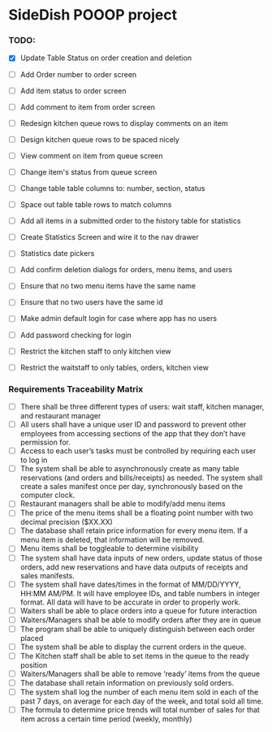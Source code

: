 # SideDish POOOP project

### TODO:
- [x] Update Table Status on order creation and deletion
- [ ] Add Order number to order screen
- [ ] Add item status to order screen
- [ ] Add comment to item from order screen
- [ ] Redesign kitchen queue rows to display comments on an item
- [ ] Design kitchen queue rows to be spaced nicely
- [ ] View comment on item from queue screen
- [ ] Change item's status from queue screen
- [ ] Change table table columns to: number, section, status
- [ ] Space out table table rows to match columns
- [ ] Add all items in a submitted order to the history table for statistics
- [ ] Create Statistics Screen and wire it to the nav drawer
- [ ] Statistics date pickers
- [ ] Add confirm deletion dialogs for orders, menu items, and users
- [ ] Ensure that no two menu items have the same name
- [ ] Ensure that no two users have the same id
- [ ] Make admin default login for case where app has no users
- [ ] Add password checking for login
- [ ] Restrict the kitchen staff to only kitchen view
- [ ] Restrict the waitstaff to only tables, orders, kitchen view


### Requirements Traceability Matrix


- [ ] There shall be three different types of users: wait staff, kitchen manager, and restaurant manager 
- [ ] All users shall have a unique user ID and password to prevent other employees from accessing sections of the app that they don’t have permission for. 
- [ ] Access to each user’s tasks must be controlled by requiring each user to log in 
- [ ] The system shall be able to asynchronously create as many table reservations (and orders and bills/receipts) as needed. The system shall create a sales manifest once per day, synchronously based on the computer clock. 
- [ ] Restaurant managers shall be able to modify/add menu items 
- [ ] The price of the menu items shall be a floating point number with two decimal precision ($XX.XX) 
- [ ] The database shall retain price information for every menu item. If a menu item is deleted, that information will be removed. 
- [ ] Menu items shall be toggleable to determine visibility 
- [ ] The system shall have data inputs of new orders, update status of those orders, add new reservations and have data outputs of receipts and sales manifests. 
- [ ] The system shall have dates/times in the format of MM/DD/YYYY, HH:MM AM/PM. It will have employee IDs, and table numbers in integer format. All data will have to be accurate in order to properly work. 
- [ ] Waiters shall be able to place orders into a queue for future interaction 
- [ ] Waiters/Managers shall be able to modify orders after they are in queue 
- [ ] The program shall be able to uniquely distinguish between each order placed 
- [ ] The system shall be able to display the current orders in the queue. 
- [ ] The Kitchen staff shall be able to set items in the queue to the ready position
- [ ] Waiters/Managers shall be able to remove ‘ready’ items from the queue 
- [ ] The database shall retain information on previously sold orders. 
- [ ] The system shall log the number of each menu item sold in each of the past 7 days, on average for each day of the week, and total sold all time. 
- [ ] The formula to determine price trends will total number of sales for that item across a certain time period (weekly, monthly) 
